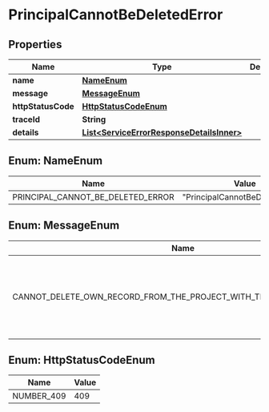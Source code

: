 # PrincipalCannotBeDeletedError

## Properties

| Name               | Type                                                                                    | Description | Notes      |
| ------------------ | --------------------------------------------------------------------------------------- | ----------- | ---------- |
| **name**           | [**NameEnum**](#NameEnum)                                                               |             |            |
| **message**        | [**MessageEnum**](#MessageEnum)                                                         |             |            |
| **httpStatusCode** | [**HttpStatusCodeEnum**](#HttpStatusCodeEnum)                                           |             |            |
| **traceId**        | **String**                                                                              |             |            |
| **details**        | [**List&lt;ServiceErrorResponseDetailsInner&gt;**](ServiceErrorResponseDetailsInner.md) |             | [optional] |

## Enum: NameEnum

| Name                              | Value                                     |
| --------------------------------- | ----------------------------------------- |
| PRINCIPAL_CANNOT_BE_DELETED_ERROR | &quot;PrincipalCannotBeDeletedError&quot; |

## Enum: MessageEnum

| Name                                                                 | Value                                                                           |
| -------------------------------------------------------------------- | ------------------------------------------------------------------------------- |
| CANNOT_DELETE_OWN_RECORD_FROM_THE_PROJECT_WITH_THE_SAME_PRINCIPAL_ID | &quot;Cannot delete own record from the project with the same principalId&quot; |

## Enum: HttpStatusCodeEnum

| Name       | Value |
| ---------- | ----- |
| NUMBER_409 | 409   |
